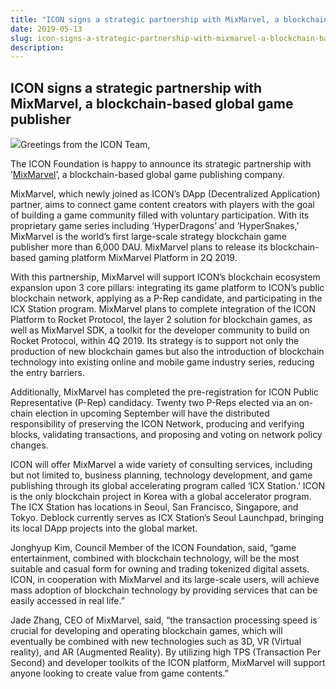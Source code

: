 ```yaml
---
title: "ICON signs a strategic partnership with MixMarvel, a blockchain-based global game publisher"
date: 2019-05-13
slug: icon-signs-a-strategic-partnership-with-mixmarvel-a-blockchain-based-global-game-publisher-c50052dafefd
description:
---
```


## **ICON signs a strategic partnership with MixMarvel, a blockchain-based global game publisher**

![](https://cdn-images-1.medium.com/max/800/0*hvQ6rwtri5rE3iFT)Greetings from the ICON Team,

The ICON Foundation is happy to announce its strategic partnership with ‘[MixMarvel](https://www.mixmarvel.com/)’, a blockchain-based global game publishing company.

MixMarvel, which newly joined as ICON’s DApp (Decentralized Application) partner, aims to connect game content creators with players with the goal of building a game community filled with voluntary participation. With its proprietary game series including ‘HyperDragons’ and ‘HyperSnakes,’ MixMarvel is the world’s first large-scale strategy blockchain game publisher more than 6,000 DAU. MixMarvel plans to release its blockchain-based gaming platform MixMarvel Platform in 2Q 2019.

With this partnership, MixMarvel will support ICON’s blockchain ecosystem expansion upon 3 core pillars: integrating its game platform to ICON’s public blockchain network, applying as a P-Rep candidate, and participating in the ICX Station program. MixMarvel plans to complete integration of the ICON Platform to Rocket Protocol, the layer 2 solution for blockchain games, as well as MixMarvel SDK, a toolkit for the developer community to build on Rocket Protocol, within 4Q 2019. Its strategy is to support not only the production of new blockchain games but also the introduction of blockchain technology into existing online and mobile game industry series, reducing the entry barriers.

Additionally, MixMarvel has completed the pre-registration for ICON Public Representative (P-Rep) candidacy. Twenty two P-Reps elected via an on-chain election in upcoming September will have the distributed responsibility of preserving the ICON Network, producing and verifying blocks, validating transactions, and proposing and voting on network policy changes.

ICON will offer MixMarvel a wide variety of consulting services, including but not limited to, business planning, technology development, and game publishing through its global accelerating program called ‘ICX Station.’ ICON is the only blockchain project in Korea with a global accelerator program. The ICX Station has locations in Seoul, San Francisco, Singapore, and Tokyo. Deblock currently serves as ICX Station’s Seoul Launchpad, bringing its local DApp projects into the global market.

Jonghyup Kim, Council Member of the ICON Foundation, said, “game entertainment, combined with blockchain technology, will be the most suitable and casual form for owning and trading tokenized digital assets. ICON, in cooperation with MixMarvel and its large-scale users, will achieve mass adoption of blockchain technology by providing services that can be easily accessed in real life.”

Jade Zhang, CEO of MixMarvel, said, “the transaction processing speed is crucial for developing and operating blockchain games, which will eventually be combined with new technologies such as 3D, VR (Virtual reality), and AR (Augmented Reality). By utilizing high TPS (Transaction Per Second) and developer toolkits of the ICON platform, MixMarvel will support anyone looking to create value from game contents.”


